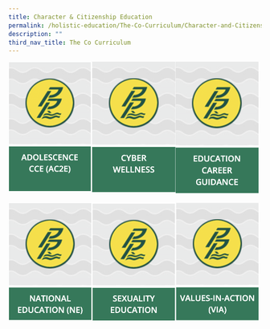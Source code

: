 ```yaml
---
title: Character & Citizenship Education
permalink: /holistic-education/The-Co-Curriculum/Character-and-Citizenship-Education/
description: ""
third_nav_title: The Co Curriculum
---
```

[<img src="/images/AC2E.png" 
     style="width:33%;float:left">](/cce/Adolescence-CCE-AC2E)

[<img src="/images/CyberWellness.png" 
     style="width:33%;float:left">](/cce/Cyber-Wellness)

[<img src="/images/ECG.png" 
     style="width:33%">](/cce/Education-Career-Guidance)

[<img src="/images/NE.png" 
     style="width:33%;float:left">](/cce/National-Education-NE)

[<img src="/images/SexualityEducation.png" 
     style="width:33%;float:left">](/cce/Sexuality-Education)

[<img src="/images/VIA.png" 
     style="width:33%">](/cce/Values-In-Action-VIA)